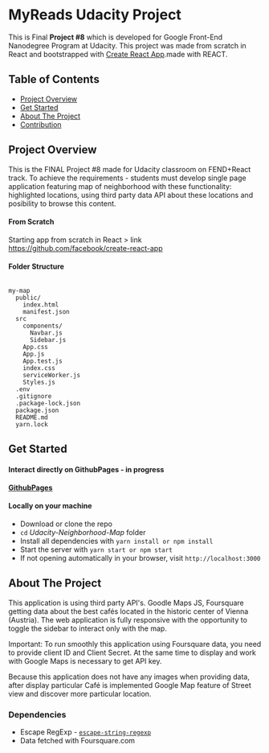 # MyReads Udacity Project

This is Final **Project #8** which is developed for Google Front-End Nanodegree Program at Udacity. This project was made from scratch in React and bootstrapped with [Create React App](https://github.com/facebook/create-react-app).made with REACT.  <!-- Web application is available on **[GithubPages](https://illyShelly.github.io/udacity-final-myreads)** -->

## Table of Contents

* [Project Overview](#overview)
* [Get Started](#to-get-started)
* [About The Project](#about-the-project)
* [Contribution](#contribution)

## Project Overview

This is the FINAL Project #8 made for Udacity classroom on FEND+React track. To achieve the requirements - students must develop single page application featuring map of neighborhood with these functionality: highlighted locations, using third party data API about these locations and posibility to browse this content.

#### From Scratch
Starting app from scratch in React > link https://github.com/facebook/create-react-app


#### Folder Structure
```

my-map
  public/
    index.html
    manifest.json
  src
    components/
      Navbar.js
      Sidebar.js
    App.css
    App.js
    App.test.js
    index.css
    serviceWorker.js
    Styles.js
  .env
  .gitignore
  .package-lock.json
  package.json
  README.md
  yarn.lock

```

## Get Started

#### Interact directly on GithubPages - in progress
**[GithubPages]()**

#### Locally on your machine
* Download or clone the repo
* `cd` _Udacity-Neighborhood-Map_ folder
* Install all dependencies with `yarn install or npm install`
* Start the server with `yarn start or npm start`
* If not opening automatically in your browser, visit `http://localhost:3000`

## About The Project

This application is using third party API's. Goodle Maps JS, Foursquare getting data about the best cafés located in the historic center of Vienna (Austria). The web application is fully responsive with the opportunity to toggle the sidebar to interact only with the map.

Important: To run smoothly this application using Foursquare data, you need to provide client ID and Client Secret. At the same time to display and work with Google Maps is necessary to get API key.

Because this application does not have any images when providing data, after display particular Café is implemented Google Map feature of Street view and discover more particular location.

### Dependencies

* Escape RegExp - [`escape-string-regexp`](https://www.npmjs.com/package/escape-string-regexp)
* Data fetched with Foursquare.com
